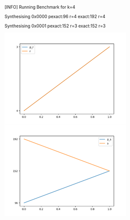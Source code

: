 [INFO] Running Benchmark for k=4

Synthesising 0x0000 pexact:96 r=4 exact:192 r=4

Synthesising 0x0001 pexact:152 r=3 exact:152 r=3

<img src=benchmark_r.png? width=400 heigth=400>

<img src=benchmark_s.png? width=400 heigth=400>


